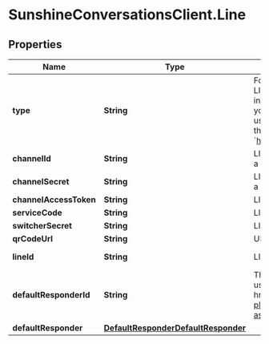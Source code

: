 # SunshineConversationsClient.Line

## Properties

Name | Type | Description | Notes
------------ | ------------- | ------------- | -------------
**type** | **String** | For LINE, each of your customers will need to manually configure a webhook in their LINE configuration page that will point to Sunshine Conversations servers. You must instruct your customers how to configure this manually on their LINE bot page. Once you’ve acquired all the required information, call the Create Integration endpoint. Then, using the returned integration _id, your customer must set the Callback URL field in their LINE Business Center page. The URL should look like the following: &#x60;https://app.smooch.io:443/api/line/webhooks/{appId}/{integrationId}&#x60;.  | [optional] [default to &#39;line&#39;]
**channelId** | **String** | LINE Channel ID. Can be omitted along with &#x60;channelSecret&#x60; to integrate LINE to setup a webhook before receiving the &#x60;channelId&#x60; and &#x60;channelSecret&#x60; back from LINE. | [optional] 
**channelSecret** | **String** | LINE Channel Secret. Can be omitted along with &#x60;channelId&#x60; to integrate LINE to setup a webhook before receiving the &#x60;channelId&#x60; and &#x60;channelSecret&#x60; back from LINE. | [optional] 
**channelAccessToken** | **String** | LINE Channel Access Token. | [optional] 
**serviceCode** | **String** | LINE Service Code. | [optional] 
**switcherSecret** | **String** | LINE Switcher Secret. | [optional] 
**qrCodeUrl** | **String** | URL provided by LINE in the [Developer Console](https://developers.line.biz/console/). | [optional] 
**lineId** | **String** | LINE Basic ID. Is automatically set when qrCodeUrl is updated. | [optional] [readonly] 
**defaultResponderId** | **String** | The default responder ID for the integration. This is the ID of the responder that will be used to send messages to the user. For more information, refer to the &lt;a href&#x3D;\&quot;https://developer.zendesk.com/documentation/conversations/messaging-platform/programmable-conversations/switchboard/#default-integration-assignment\&quot;&gt;Switchboard guide&lt;/a&gt;.  | [optional] 
**defaultResponder** | [**DefaultResponderDefaultResponder**](DefaultResponderDefaultResponder.md) |  | [optional] 


